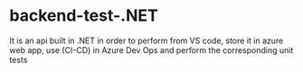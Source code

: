 # backend-test-.NET
 It is an api built in .NET in order to perform from VS code, store it in azure web app, use (CI-CD) in Azure Dev Ops and perform the corresponding unit tests
